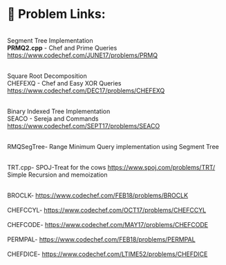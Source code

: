 # 🎃 Problem Links:
<br>Segment Tree Implementation</br>
<b>PRMQ2.cpp</b> - Chef and Prime Queries https://www.codechef.com/JUNE17/problems/PRMQ


<br>Square Root Decomposition</br>
CHEFEXQ - Chef and Easy XOR Queries https://www.codechef.com/DEC17/problems/CHEFEXQ


<br>Binary Indexed Tree Implementation</br>
SEACO - Sereja and Commands https://www.codechef.com/SEPT17/problems/SEACO

<br>RMQSegTree- Range Minimum Query implementation using Segment Tree </br>

<br>TRT.cpp- SPOJ-Treat for the cows https://www.spoj.com/problems/TRT/ </br>
Simple Recursion and memoization


<br>BROCLK-  https://www.codechef.com/FEB18/problems/BROCLK </br>
<br>CHEFCCYL-  https://www.codechef.com/OCT17/problems/CHEFCCYL </br>
<br>CHEFCODE-  https://www.codechef.com/MAY17/problems/CHEFCODE </br>
<br>PERMPAL-  https://www.codechef.com/FEB18/problems/PERMPAL  </br>
<br>CHEFDICE-  https://www.codechef.com/LTIME52/problems/CHEFDICE </br>

